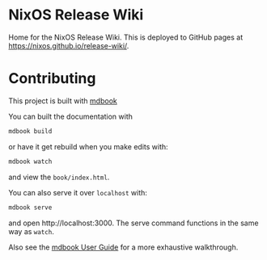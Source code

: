 # NixOS Release Wiki
Home for the NixOS Release Wiki.
This is deployed to GitHub pages at https://nixos.github.io/release-wiki/.

# Contributing
This project is built with [mdbook](https://github.com/rust-lang/mdBook)

You can built the documentation with
```bash
mdbook build
```

or have it get rebuild when you make edits with:
```bash
mdbook watch
```

and view the `book/index.html`.

You can also serve it over `localhost` with:
```bash
mdbook serve
```

and open http://localhost:3000. The serve command functions in the same way as `watch`.


Also see the [mdbook User Guide](https://rust-lang.github.io/mdBook/) for a more exhaustive
walkthrough.
